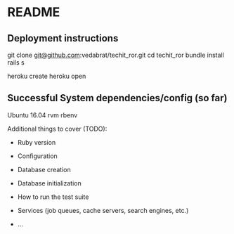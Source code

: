 # README

## Deployment instructions

git clone git@github.com:vedabrat/techit_ror.git
cd techit_ror
bundle install
rails s

heroku create
heroku open

## Successful System dependencies/config (so far)

Ubuntu 16.04
rvm
rbenv


Additional things to cover (TODO):

* Ruby version

* Configuration

* Database creation

* Database initialization

* How to run the test suite

* Services (job queues, cache servers, search engines, etc.)

* ...
